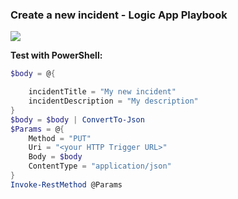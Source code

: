 ### Create a new incident - Logic App Playbook

<a href="https://portal.azure.com/#create/Microsoft.Template/uri/https%3A%2F%2Fraw.githubusercontent.com%2Ftianderturpijn%2Fsentinel%2Fmaster%2FARM%2FCreateNewIncident.json" target="_blank"><img src="https://aka.ms/deploytoazurebutton"/>
</a>

**Test with PowerShell:**
```powershell
$body = @{

    incidentTitle = "My new incident"
    incidentDescription = "My description"
}
$body = $body | ConvertTo-Json
$Params = @{
    Method = "PUT"
    Uri = "<your HTTP Trigger URL>"
    Body = $body
    ContentType = "application/json"
}
Invoke-RestMethod @Params
```
